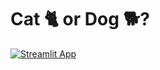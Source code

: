 # Cat 🐈 or Dog 🐕?

[![Streamlit App](https://static.streamlit.io/badges/streamlit_badge_black_white.svg)](https://cat-or-dog-dh3on8qm8tgjrme9cor4ax.streamlit.app/)
